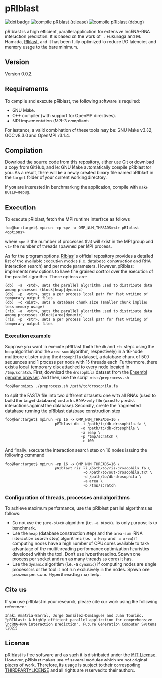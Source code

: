 # pRIblast
[![doi badge](https://badgen.net/badge/DOI/j.future.2022.08.014/blue)](https://doi.org/10.1016/j.future.2022.08.014)
[![compile pRIblast (release)](https://github.com/UDC-GAC/pRIblast/actions/workflows/compile-priblast-release.yml/badge.svg)](https://github.com/UDC-GAC/pRIblast/actions/workflows/compile-priblast-release.yml)
[![compile pRIblast (debug)](https://github.com/UDC-GAC/pRIblast/actions/workflows/compile-priblast-debug.yml/badge.svg)](https://github.com/UDC-GAC/pRIblast/actions/workflows/compile-priblast-debug.yml)

pRIblast is a high efficient, parallel application for extensive lncRNA-RNA interaction prediction. It is based on the work of T. Fukunaga and M. Hamada, [RIblast](https://github.com/fukunagatsu/RIblast/), and it has been fully optimized to reduce I/O latencies and memory usage to the bare minimum.

## Version
Version 0.0.2.

## Requirements
To compile and execute pRIblast, the following software is required:
* GNU Make.
* C++ compiler (with support for OpenMP directives).
* MPI implementation (MPI-3 compliant).

For instance, a valid combination of these tools may be: GNU Make v3.82, GCC v8.3.0 and OpenMPI v3.1.4.

## Compilation
Download the source code from this repository, either use Git or download a copy from GitHub, and let GNU Make automatically compile pRIblast for you. As a result, there will be a newly created binary file named pRIblast in the `target` folder of your current working directory.

If you are interested in benchmarking the application, compile with `make BUILD=debug`.

## Execution
To execute pRIblast, fetch the MPI runtime interface as follows
```
foo@bar:target$ mpirun -np <p> -x OMP_NUM_THREADS=<t> pRIblast <options>
```
where `<p>` is the numnber of processes that will exist in the MPI group and `<t>` the number of threads spawned per MPI process.

As for the program options, [RIblast](https://github.com/fukunagatsu/RIblast/)'s official repository provides a detailed list of the available execution modes (i.e. database construction and RNA interaction search) and per mode parameters. However, pRIblast implements new options to have fine grained control over the execution of the parallel algorithm. Those options are:
```
(db)  -a  <std>, sets the parallel algorithm used to distribute data among processes (block|heap|dynamic)
(db)  -p  <str>, sets a per process local path for fast writing of temporary output files
(db)  -c <uint>, sets a database chunk size (smaller chunk implies less memory usage)
(ris) -a  <str>, sets the parallel algorithm used to distribute data among processes (block|area|dynamic)
(ris) -p  <str>, sets a per process local path for fast writing of temporary output files
```

### Execution example
Suppose you want to execute pRIblast (both the `db` and `ris` steps using the `heap` algorithm and the `area-sum` algorithm, respectively) in a 16-node multicore cluster using the `drosophila` dataset, a database chunk of 500 sequences and 1 process per node with 16 threads each. Furthermore, there exist a local, temporary disk attached to every node located in `/tmp/scratch`. First, download the `drosophila` dataset from the [Ensembl genome browser](ftp://ftp.ensembl.org/pub/release-97/fasta/). And then, use the script `misc/preprocess.sh`
```
foo@bar:misc$ ./preprocess.sh /path/to/drosophila.fa
```
to split the FASTA file into two different datasets: one with all RNAs (used to build the target database) and a lncRNA-only file (used to predict interactions against the database). Secondly, create the fragmented database running the pRIblast database construction step
```
foo@bar:target$ mpirun -np 16 -x OMP_NUM_THREADS=16 \
                       pRIblast db -i /path/to/db-drosophila.fa \
                                   -o /path/to/db-drosophila \
                                   -a heap \
                                   -p /tmp/scratch \
                                   -c 500
```
And finally, execute the interaction search step on 16 nodes issuing the following command
```
foo@bar:target$ mpirun -np 16 -x OMP_NUM_THREADS=16 \
                       pRIblast ris -i /path/to/ris-drosophila.fa \
                                    -o /path/to/out-drosophila.txt \
                                    -d /path/to/db-drosophila \
                                    -a area \
                                    -p /tmp/scratch
```

### Configuration of threads, processes and algorithms
To achieve maximum performance, use the pRIblast parallel algorithms as follows:
* Do not use the `pure-block` algorithm (i.e. `-a block`). Its only purpose is to benchmark.
* Use the `heap` (database construction step) and the `area-sum` (RNA interaction search step) algorithms (i.e. `-a heap` and `-a area`) if computing nodes have a high number of CPU cores available to take advantage of the multithreading performance optimization heuristics developed within the tool. Don't use hyperthreading. Spawn one process per socket and run as many threads as cores it has.
* Use the `dynamic` algorithm (i.e. -a `dynamic`) if computing nodes are single processors or the tool is not run exclusively in the nodes. Spawn one process per core. Hyperthreading may help.

## Cite us
If you use pRIblast in your research, please cite our work using the following reference:
```
Iñaki Amatria-Barral, Jorge González-Domínguez and Juan Touriño. "pRIblast: A highly efficient parallel application for comprehensive lncRNA-RNA interaction prediction". Future Generation Computer Systems (2022)
```

## License
pRIblast is free software and as such it is distributed under the [MIT License](LICENSE). However, pRIblast makes use of several modules which are not original pieces of work. Therefore, its usage is subject to their correspoding [THIRDPARTYLICENSE](THIRDPARTYLICENSES) and all rights are reserved to their authors.
